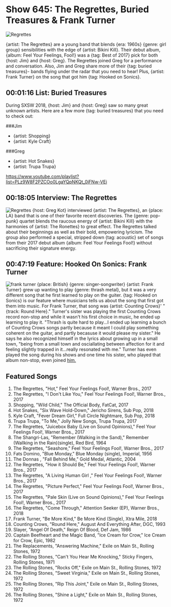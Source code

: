 

# Show 645: The Regrettes, Buried Treasures & Frank Turner

![Regrettes](https://sound-images.s3.amazonaws.com/images/2018/regrettes.jpg)


{artist: The Regrettes} are a young band that blends {era: 1960s} {genre: girl group} sensibilities with the edge of {artist: Bikini Kill}. Their debut album, {album: Feel Your Feelings, Fool!} was a {tag: Best of 2017} pick for both {host: Jim} and {host: Greg}. The Regrettes joined Greg for a performance and conversation. Also, Jim and Greg share more of their {tag: buried treasures}- bands flying under the radar that you need to hear! Plus, {artist: Frank Turner} on the song that got him {tag: Hooked on Sonics}.



## 00:01:16 List: Buried Treasures
During SXSW 2018, {host: Jim} and {host: Greg} saw so many great unknown artists. Here are a few more {tag: buried treasures} that you need to check out:

###Jim
- {artist: Shopping}
- {artist: Kyle Craft}

###Greg
- {artist: Hot Snakes}
- {artist: Trupa Trupa}


https://www.youtube.com/playlist?list=PLz9W8F2PZCOo0LgaYQpNKQt_0iFNw-VEi

## 00:18:05 Interview: The Regrettes
![Regrettes](https://sound-images.s3.amazonaws.com/images/2018/regrettes_fool.jpg)
{host: Greg Kot} interviewed {artist: The Regrettes}, an {place: LA} band that is one of their favorite recent discoveries. The {genre: pop-punk} quartet blends the raucous energy of {artist: Bikini Kill} with the harmonies of {artist: The Ronettes} to great effect. The Regrettes talked about their beginnings as well as their bold, empowering lyricism. The group also performed a special, stripped down {tag: acoustic} set of songs from their 2017 debut album {album: Feel Your Feelings Fool!} without sacrificing their signature energy.

## 00:47:19 Feature: Hooked On Sonics: Frank Turner
![frank turner](https://sound-images.s3.amazonaws.com/images/2018/FT-press-shot-1.jpg)
{place: British} {genre: singer-songwriter} {artist: Frank Turner} grew up wanting to play {genre: thrash metal}, but it was a very different song that he first learned to play on the guiter. {tag: Hooked on Sonics} is our feature where musicians tells us about the song that first got them into music. For Frank Turner, that song was {artist: Counting Crows}' "{track: Round Here}." Turner's sister was playing the first Counting Crows record non-stop and while it wasn't his first choice in music, he ended up learning to play it. "Thrash is quite hard to play...I ended up learning a bunch of Counting Crows songs partly because it meant I could play something coherent on the guitar, and partly becasuse it would please my sister." He says he also recognized himself in the lyrics about growing up in a small town, "being from a small town and osciallating between affection for it and feeling slightly trapped in it...really resonated with me." Turner has even played the song during his shows and one time his sister, who played that album non-stop, even joined [him.](https://www.youtube.com/watch?v=5vIBbPHC7-Q)


## Featured Songs
1. The Regrettes, "Hot," Feel Your Feelings Fool!, Warner Bros., 2017
1. The Regrettes, "I Don't Like You," Feel Your Feelings Fool!, Warner Bros., 2017
1. Shopping, "Wild Child," The Official Body, FatCat, 2017
1. Hot Snakes, "Six Wave Hold-Down," Jericho Sirens, Sub Pop, 2018
1. Kyle Craft, "Fever Dream Girl," Full Circle Nightmare, Sub Pop, 2018
1. Trupa Trupa, "To Me," Jolly New Songs, Trupa Trupa, 2017
1. The Regrettes, "Juicebox Baby (Live on Sound Opinions)," Feel Your Feelings Fool!, Warner Bros., 2017
1. The Shangri-Las, "Remember (Walking in the Sand)," Remember (Wallking in the Rain)(single), Red Bird, 1964
1. The Regrettes, "Seashore," Feel Your Feelings Fool!, Warner Bros., 2017
1. Fats Domino, "Blue Monday," Blue Monday (single), Imperial, 1956
1. The Donnas , "Fall Behind Me," Gold Medal, Atlantic, 2004
1. The Regrettes, "How it Should Be," Feel Your Feelings Fool!, Warner Bros., 2017
1. The Regrettes, "A Living Human Girl ," Feel Your Feelings Fool!, Warner Bros., 2017
1. The Regrettes, "Picture Perfect," Feel Your Feelings Fool!, Warner Bros., 2017
1. The Regrettes, "Pale Skin (Live on Sound Opinions)," Feel Your Feelings Fool!, Warner Bros., 2017
1. The Regrettes, "Come Through," Attention Seeker (EP), Warner Bros., 2018
1. Frank Turner, "Be More Kind," Be More Kind (Single), Xtra Mile, 2018
1. Counting Crows, "Round Here," August And Everything After, DGC, 1993
1. Slayer, "Angel Of Death," Reign Of Blood, Def Jam, 1986
1. Captain Beefheart and the Magic Band, "Ice Cream for Crow," Ice Cream for Crow, Epic, 1982
1. The Replacements, "Answering Machine," Exile on Main St., Rolling Stones, 1972
1. The Rolling Stones, "Can't You Hear Me Knocking," Sticky Fingers, Rolling Stones, 1971
1. The Rolling Stones, "Rocks Off," Exile on Main St., Rolling Stones, 1972
1. The Rolling Stones, "Sweet Virginia," Exile on Main St., Rolling Stones, 1972
1. The Rolling Stones, "Rip This Joint," Exile on Main St., Rolling Stones, 1972
1. The Rolling Stones, "Shine a Light," Exile on Main St., Rolling Stones, 1972
